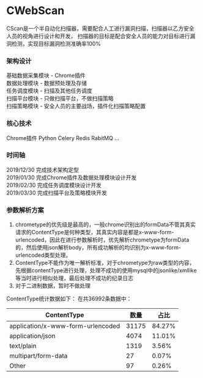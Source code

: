 # CWebScan
CScan是一个半自动化扫描器，需要配合人工进行漏洞扫描，扫描器以乙方安全人员的视角进行设计和开发，
扫描器的目标是配合安全人员的能力对目标进行漏洞检测，实现目标漏洞检测准确率100%


### 架构设计
基础数据采集模块 - Chrome插件  
数据处理模块 - 数据预处理及存储  
任务调度模块 - 扫描及其他任务调度  
扫描平台模块 - 只做扫描平台，不做扫描策略  
扫描策略模块 - 安全人员的主要战场，插件化扫描策略配置  


### 核心技术
Chrome插件
Python
Celery
Redis
RabitMQ
...

### 时间轴
2019/12/30 完成技术架构定型  
2019/01/30 完成Chrome插件及数据处理模块设计开发  
2019/02/30 完成任务调度模块设计开发  
2019/03/30 完成扫描平台及策略模块开发  


### 参数解析方案
1. chrometype的优先级是最高的，一般chrome识别出的formData不管其真实请求的ContentType是何种类型，其真实内容是都是x-www-form-urlencoded，因此在进行参数解析时，优先解析chrometype为formData的，然后使用json解析body，所有成功解析的均识别为x-www-form-urlencoded类型处理。
2. ContentType不能作为唯一解析标准，对于chrometype为raw类型的内容，先根据contentType进行处理，处理不成功的使用mysql中的jsonlike/xmllike等当时进行相似处理，最后处理不成功的纪录日志
3. 对于二进制数据，暂时不做处理

ContentType统计数据如下：
在共36992条数据中：

|ContentType 	|				  数量    |  占比 |
| ----------    |  ---------------------  | ---- 
|application/x-www-form-urlencoded | 31175 |  84.27% 
|application/json   				|  4074 | 11.01% 
|text/plain 						|  1319 |  3.56% 
|multipart/form-data                | 27 |    0.07%  
|Other							  |   97 |   0.26% 